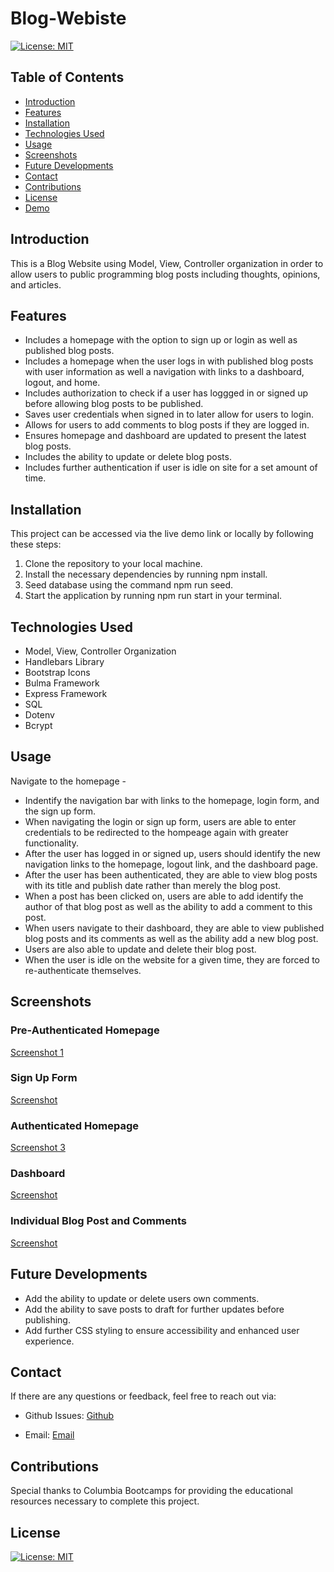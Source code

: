 # Blog-Webiste

[![License: MIT](https://img.shields.io/badge/License-MIT-yellow.svg)](https://opensource.org/licenses/MIT)

## Table of Contents

* [Introduction](#introduction)
* [Features](#features)
* [Installation](#installation)
* [Technologies Used](#technologies-used)
* [Usage](#usage)
* [Screenshots](#screenshots)
* [Future Developments](#future-developments)
* [Contact](#contact)
* [Contributions](#contributions)
* [License](#license)
* [Demo](#demo)

## Introduction

This is a Blog Website using Model, View, Controller organization in order to allow users to public programming blog posts including thoughts, opinions, and articles.

## Features

* Includes a homepage with the option to sign up or login as well as published blog posts.
* Includes a homepage when the user logs in with published blog posts with user information as well a navigation with links to a dashboard, logout, and home.
* Includes authorization to check if a user has loggged in or signed up before allowing blog posts to be published.
* Saves user credentials when signed in to later allow for users to login.
* Allows for users to add comments to blog posts if they are logged in.
* Ensures homepage and dashboard are updated to present the latest blog posts.
* Includes the ability to update or delete blog posts.
* Includes further authentication if user is idle on site for a set amount of time.

## Installation

This project can be accessed via the live demo link or locally by following these steps:

1. Clone the repository to your local machine.
2. Install the necessary dependencies by running npm install.
3. Seed database using the command npm run seed.
4. Start the application by running npm run start in your terminal.

## Technologies Used

* Model, View, Controller Organization
* Handlebars Library
* Bootstrap Icons
* Bulma Framework
* Express Framework
* SQL
* Dotenv
* Bcrypt

## Usage

Navigate to the homepage -

* Indentify the navigation bar with links to the homepage, login form, and the sign up form.
* When navigating the login or sign up form, users are able to enter credentials to be redirected to the hompeage again with greater functionality.
* After the user has logged in or signed up, users should identify the new navigation links to the homepage, logout link, and the dashboard page.
* After the user has been authenticated, they are able to view blog posts with its title and publish date rather than merely the blog post.
* When a post has been clicked on, users are able to add identify the author of that blog post as well as the ability to add a comment to this post.
* When users navigate to their dashboard, they are able to view published blog posts and its comments as well as the ability add a new blog post.
* Users are also able to update and delete their blog post.
* When the user is idle on the website for a given time, they are forced to re-authenticate themselves.

## Screenshots

### Pre-Authenticated Homepage

[Screenshot 1](./public/images/blog1.png)

### Sign Up Form

[Screenshot](./public/images/blog2.png)

### Authenticated Homepage

[Screenshot 3](./public/images/blog3.png)

### Dashboard

[Screenshot](./public/images/blog4.png)

### Individual Blog Post and Comments

[Screenshot](./public/images/blog5.png)

## Future Developments
* Add the ability to update or delete users own comments.
* Add the ability to save posts to draft for further updates before publishing.
* Add further CSS styling to ensure accessibility and enhanced user experience.

## Contact

If there are any questions or feedback, feel free to reach out via: 

* Github Issues: [Github](http://Github.com/Taylor-Brandon)

* Email: [Email](mailto://taylorbrandon.dev@gmail.com)

## Contributions

Special thanks to Columbia Bootcamps for providing the educational resources necessary to complete this project.

## License
[![License: MIT](https://img.shields.io/badge/License-MIT-yellow.svg)](https://opensource.org/licenses/MIT)